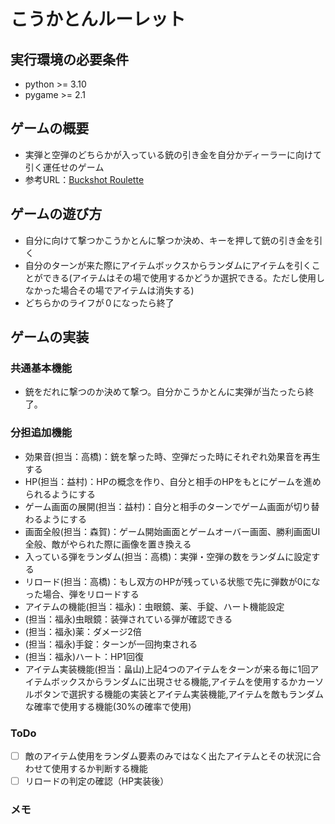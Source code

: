 # こうかとんルーレット

## 実行環境の必要条件
* python >= 3.10
* pygame >= 2.1

## ゲームの概要
* 実弾と空弾のどちらかが入っている銃の引き金を自分かディーラーに向けて引く運任せのゲーム
* 参考URL：[Buckshot Roulette](https://store.steampowered.com/app/2835570/Buckshot_Roulette/?l=japanese)

## ゲームの遊び方
* 自分に向けて撃つかこうかとんに撃つか決め、キーを押して銃の引き金を引く
* 自分のターンが来た際にアイテムボックスからランダムにアイテムを引くことができる(アイテムはその場で使用するかどうか選択できる。ただし使用しなかった場合その場でアイテムは消失する)
* どちらかのライフが０になったら終了

## ゲームの実装
### 共通基本機能
* 銃をだれに撃つのか決めて撃つ。自分かこうかとんに実弾が当たったら終了。

### 分担追加機能
* 効果音(担当：高橋)：銃を撃った時、空弾だった時にそれぞれ効果音を再生する
* HP(担当：益村)：HPの概念を作り、自分と相手のHPをもとにゲームを進められるようにする
* ゲーム画面の展開(担当：益村)：自分と相手のターンでゲーム画面が切り替わるようにする
* 画面全般(担当：森賀)：ゲーム開始画面とゲームオーバー画面、勝利画面UI全般、敵がやられた際に画像を置き換える
* 入っている弾をランダム(担当：高橋)：実弾・空弾の数をランダムに設定する
* リロード(担当：高橋)：もし双方のHPが残っている状態で先に弾数が0になった場合、弾をリロードする
* アイテムの機能(担当：福永)：虫眼鏡、薬、手錠、ハート機能設定
* (担当：福永)虫眼鏡：装弾されている弾が確認できる
* (担当：福永)薬：ダメージ2倍
* (担当：福永)手錠：ターンが一回拘束される
* (担当：福永)ハート：HP1回復
* アイテム実装機能(担当：畠山)上記4つのアイテムをターンが来る毎に1回アイテムボックスからランダムに出現させる機能,アイテムを使用するかカーソルボタンで選択する機能の実装とアイテム実装機能,アイテムを敵もランダムな確率で使用する機能(30%の確率で使用)

### ToDo
- [ ] 敵のアイテム使用をランダム要素のみではなく出たアイテムとその状況に合わせて使用するか判断する機能
- [ ] リロードの判定の確認（HP実装後）

### メモ

